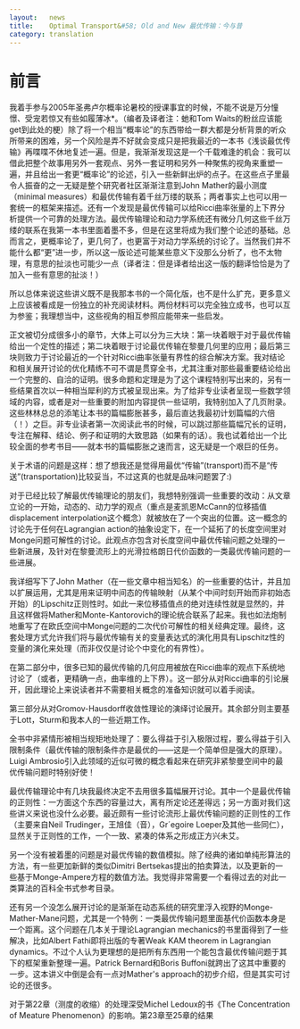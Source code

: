 ```yaml
---
layout:   news
title:    Optimal Transport&#58; Old and New 最优传输：今与昔
category: translation
---
```


# 前言

我着手参与2005年圣弗卢尔概率论暑校的授课事宜的时候，不能不说是万分憧憬、受宠若惊又有些如履薄冰*。（编者及译者注：虵和Tom Waits的粉丝应该能get到此处的梗）除了将一个相当“概率论”的东西带给一群大都是分析背景的听众所带来的困难，另一个风险是弄不好就会变成只是把我最近的一本书《浅谈最优传输》再喋喋不休地复述一遍。但是，我渐渐发现这是一个千载难逢的机会：我可以借此把整个故事用另外一套观点、另外一套证明和另外一种聚焦的视角来重塑一遍，并且给出一套更“概率论”的论述，引入一些新鲜出炉的点子。在这些点子里最令人振奋的之一无疑是整个研究者社区渐渐注意到John Mather的最小测度  （minimal measures）和最优传输有着千丝万缕的联系；两者事实上也可以用一套统一的框架来描述。还有一个发现是最优传输可以给Ricci曲率张量的上下界分析提供一个可靠的处理方法。最优传输理论和动力学系统还有微分几何这些千丝万缕的联系在我第一本书里面着墨不多，但是在这里将成为我们整个论述的基础。总而言之，更概率论了，更几何了，也更富于对动力学系统的讨论了。当然我们并不能什么都“更”进一步，所以这一版论述可能某些意义下没那么分析了，也不太物理，有意思的扯淡也可能少一点（译者注：但是译者给出这一版的翻译恰恰是为了加入一些有意思的扯淡！）

所以总体来说这些讲义既不是我那本书的一个简化版，也不是什么扩充，更多意义上应该被看成是一份独立的补充阅读材料。两份材料可以完全独立成书，也可以互为参鉴；我理想当中，这些视角的相互参照应能带来一些启发。

正文被切分成很多小的章节，大体上可以分为三大块：第一块着眼于对于最优传输给出一个定性的描述；第二块着眼于讨论最优传输在黎曼几何里的应用；最后第三块则致力于讨论最近的一个针对Ricci曲率张量有界性的综合解决方案。我对结论和相关展开讨论的优化精练不可不谓是贯穿全书，尤其注重对那些最重要结论给出一个完整的、自洽的证明。很多命题和定理是为了这个课程特别写出来的，另有一些结果首次以一种相当犀利的方式被呈现出来。为了给非专业读者呈现一些数学领域的内容，或者是对一些重要的附加内容提供一些证明，我特别加入了几页附录。这些林林总总的添笔让本书的篇幅膨胀甚多，最后直达我最初计划篇幅的六倍（！）之巨。非专业读者第一次阅读此书的时候，可以跳过那些篇幅冗长的证明，专注在解释、结论、例子和证明的大致思路（如果有的话）。我也试着给出一个比较全面的参考书目——就本书的篇幅膨胀之速而言，这无疑是一个艰巨的任务。

关于术语的问题是这样：想了想我还是觉得用最优“传输”(transport)而不是“传送”(transportation)比较妥当，不过这真的也就是品味问题罢了:)

对于已经比较了解最优传输理论的朋友们，我想特别强调一些重要的改动：从文章立论的一开始，动态的、动力学的观点（重点是麦凯恩McCann的位移插值displacement interpolation这个概念）就被放在了一个突出的位置。这一概念的讨论先于任何在Lagrangian action的抽象设定下，在一个延拓了的长度空间里对Monge问题可解性的讨论。此观点亦包含对长度空间中最优传输问题之处理的一些新进展，及针对在黎曼流形上的光滑拉格朗日代价函数的一类最优传输问题的一些进展。

我详细写下了John Mather（在一些文章中相当知名）的一些重要的估计，并且加以扩展运用，尤其是用来证明中间态的传输映射（从某个中间时刻开始而非初始态开始）的Lipschitz正则性时。如此一来位移插值点的绝对连续性就是显然的，并且这样做将Mather和Monte-Kantorovich的理论统合联系了起来。我也如法炮制地重写了在欧氏空间中Monge问题的二次代价可解性的相关经典定理。最终，这套处理方式允许我们将与最优传输有关的变量表达式的演化用具有Lipschitz性的变量的演化来处理（而非仅仅是讨论个中变化的有界性）。

在第二部分中，很多已知的最优传输的几何应用被放在Ricci曲率的观点下系统地讨论了（或者，更精确一点，曲率维的上下界）。这一部分从对Ricci曲率的引论展开，因此理论上来说读者并不需要相关概念的准备知识就可以着手阅读。

第三部分从对Gromov-Hausdorff收敛性理论的演绎讨论展开。其余部分则主要基于Lott，Sturm和我本人的一些近期工作。

全书中非紧情形被相当规矩地处理了：要么得益于引入极限过程，要么得益于引入限制条件（最优传输的限制条件亦是最优的——这是一个简单但是强大的原理）。Luigi Ambrosio引入此领域的近似可微的概念看起来在研究非紧黎曼空间中的最优传输问题时特别好使！

最优传输理论中有几块我最终决定不去用很多篇幅展开讨论。其中一个是最优传输的正则性：一方面这个东西的容量过大，离有所定论还差得远；另一方面对我们这些讲义来说也没什么必要。最近颇有一些讨论流形上最优传输问题的正则性的工作（主要来自Neil Trudinger，王旭佳（音），Gr´egoire Loeper及其他一些同仁），显然关于正则性的工作，一个一致、紧凑的体系之形成正方兴未艾。

另一个没有被着墨的问题是对最优传输的数值模拟。除了经典的诸如单纯形算法的方法，有一些更加新鲜的类似Dimitri Bertsekas提出的拍卖算法，以及更新的一些基于Monge-Ampere方程的数值方法。我觉得非常需要一个看得过去的对此一类算法的百科全书式参考目录。

还有另一个没怎么展开讨论的是渐渐在动态系统的研究里浮入视野的Monge-Mather-Mane问题，尤其是一个特例：一类最优传输问题里面基代价函数本身是一个距离。这个问题在几本关于理论Lagrangian mechanics的书里面得到了一些解决，比如Albert Fathi即将出版的专著Weak KAM theorem in Lagrangian dynamics。不过个人认为更理想的是把所有东西用一个能包含最优传输问题于其下的框架重新整理一遍。Patrick Bernard和Boris Buffoni就跨出了这其中重要的一步。这本讲义中倒是会有一点对Mather's approach的初步介绍，但是其实可讨论的还很多。

对于第22章（测度的收缩）的处理深受Michel Ledoux的书《The Concentration of Meature Phenomenon》的影响。第23章至25章的结果